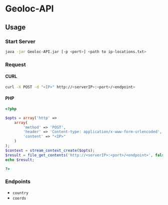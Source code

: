 # Geoloc-API

## Usage

### Start Server
```bash
java -jar Geoloc-API.jar [-p <port>] <path to ip-locations.txt>
```

### Request
#### CURL
```bash
curl -X POST -d "<IP>" http://<serverIP>:<port>/<endpoint>
```

#### PHP
```php
<?php

$opts = array('http' =>
    array(
        'method' => 'POST',
        'header' => 'Content-type: application/x-www-form-urlencoded',
        'content' => "<IP>"
    )
);
$context = stream_context_create($opts);
$result = file_get_contents('http://<serverIP>:<port>/<endpoint>', false, $context);
echo $result;

?>
```

### Endpoints
- `country`
- `coords`
